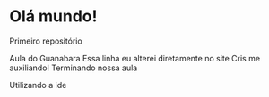# Olá mundo!
 Primeiro repositório

 Aula do Guanabara
Essa linha eu alterei diretamente no site
Cris me auxiliando!
Terminando nossa aula

Utilizando a ide
